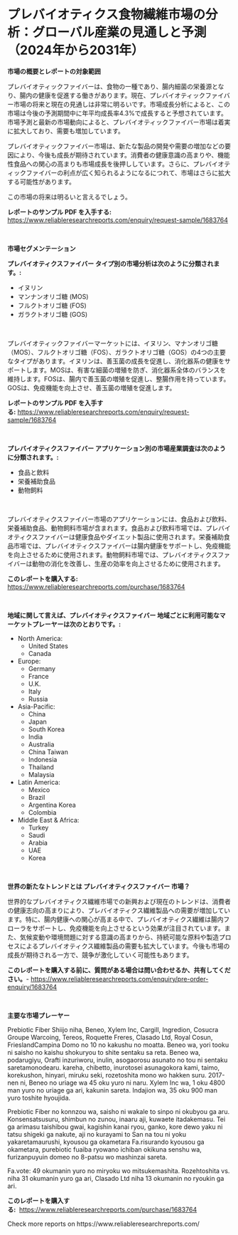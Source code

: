 <p><h1>プレバイオティクス食物繊維市場の分析：グローバル産業の見通しと予測（2024年から2031年）</h1></p><p><strong>市場の概要とレポートの対象範囲</strong></p>
<p><p>プレバイオティックファイバーは、食物の一種であり、腸内細菌の栄養源となり、腸内の健康を促進する働きがあります。現在、プレバイオティックファイバー市場の将来と現在の見通しは非常に明るいです。市場成長分析によると、この市場は今後の予測期間中に年平均成長率4.3%で成長すると予想されています。市場予測と最新の市場動向によると、プレバイオティックファイバー市場は着実に拡大しており、需要も増加しています。</p><p>プレバイオティックファイバー市場は、新たな製品の開発や需要の増加などの要因により、今後も成長が期待されています。消費者の健康意識の高まりや、機能性食品への関心の高まりも市場成長を後押ししています。さらに、プレバイオティックファイバーの利点が広く知られるようになるにつれて、市場はさらに拡大する可能性があります。</p><p>この市場の将来は明るいと言えるでしょう。</p></p>
<p><strong>レポートのサンプル PDF を入手する:</strong> <a href="https://www.reliableresearchreports.com/enquiry/request-sample/1683764">https://www.reliableresearchreports.com/enquiry/request-sample/1683764</a></p>
<p>&nbsp;</p>
<p><strong>市場セグメンテーション</strong></p>
<p><strong>プレバイオティクスファイバー タイプ別の市場分析は次のように分類されます。:</strong></p>
<p><ul><li>イヌリン</li><li>マンナンオリゴ糖 (MOS)</li><li>フルクトオリゴ糖 (FOS)</li><li>ガラクトオリゴ糖 (GOS)</li></ul></p>
<p>&nbsp;</p>
<p><p>プレバイオティックファイバーマーケットには、イヌリン、マナンオリゴ糖（MOS）、フルクトオリゴ糖（FOS）、ガラクトオリゴ糖（GOS）の4つの主要なタイプがあります。イヌリンは、善玉菌の成長を促進し、消化器系の健康をサポートします。MOSは、有害な細菌の増殖を防ぎ、消化器系全体のバランスを維持します。FOSは、腸内で善玉菌の増殖を促進し、整腸作用を持っています。GOSは、免疫機能を向上させ、善玉菌の増殖を促進します。</p></p>
<p><strong>レポートのサンプル PDF を入手する:</strong>&nbsp;<a href="https://www.reliableresearchreports.com/enquiry/request-sample/1683764">https://www.reliableresearchreports.com/enquiry/request-sample/1683764</a></p>
<p>&nbsp;</p>
<p><strong> プレバイオティクスファイバー アプリケーション別の市場産業調査は次のように分類されます。:</strong></p>
<p><ul><li>食品と飲料</li><li>栄養補助食品</li><li>動物飼料</li></ul></p>
<p>&nbsp;</p>
<p><p>プレバイオティクスファイバー市場のアプリケーションには、食品および飲料、栄養補助食品、動物飼料市場が含まれます。食品および飲料市場では、プレバイオティクスファイバーは健康食品やダイエット製品に使用されます。栄養補助食品市場では、プレバイオティクスファイバーは腸内健康をサポートし、免疫機能を向上させるために使用されます。動物飼料市場では、プレバイオティクスファイバーは動物の消化を改善し、生産の効率を向上させるために使用されます。</p></p>
<p><strong>このレポートを購入する:</strong>&nbsp; <a href="https://www.reliableresearchreports.com/purchase/1683764">https://www.reliableresearchreports.com/purchase/1683764</a></p>
<p>&nbsp;</p>
<p><strong>地域に関して言えば、プレバイオティクスファイバー 地域ごとに利用可能なマーケットプレーヤーは次のとおりです。:</strong></p>
<p><ul>
    <li>
        North America:
        <ul>
            <li>United States</li>
            <li>Canada</li>
        </ul>
    </li>
    <li>
        Europe:
        <ul>
            <li>Germany</li>
            <li>France</li>
            <li>U.K.</li>
            <li>Italy</li>
            <li>Russia</li>
        </ul>
    </li>
    <li>
        Asia-Pacific:
        <ul>
            <li>China</li>
            <li>Japan</li>
            <li>South Korea</li>
            <li>India</li>
            <li>Australia</li>
            <li>China Taiwan</li>
            <li>Indonesia</li>
            <li>Thailand</li>
            <li>Malaysia</li>
        </ul>
    </li>
    <li>
        Latin America:
        <ul>
            <li>Mexico</li>
            <li>Brazil</li>
            <li>Argentina Korea</li>
            <li>Colombia</li>
        </ul>
    </li>
    <li>
        Middle East & Africa:
        <ul>
            <li>Turkey</li>
            <li>Saudi</li>
            <li>Arabia</li>
            <li>UAE</li>
            <li>Korea</li>
        </ul>
    </li>
    </ul></p>
<p>&nbsp;</p>
<p><strong>世界の新たなトレンドとは プレバイオティクスファイバー 市場？</strong></p>
<p><p>世界的なプレバイオティクス繊維市場での新興および現在のトレンドは、消費者の健康志向の高まりにより、プレバイオティクス繊維製品への需要が増加しています。特に、腸内健康への関心が高まる中で、プレバイオティクス繊維は腸内フローラをサポートし、免疫機能を向上させるという効果が注目されています。また、気候変動や環境問題に対する意識の高まりから、持続可能な原料や製造プロセスによるプレバイオティクス繊維製品の需要も拡大しています。今後も市場の成長が期待される一方で、競争が激化していく可能性もあります。</p></p>
<p><strong>このレポートを購入する前に、質問がある場合は問い合わせるか、共有してください。</strong>- <a href="https://www.reliableresearchreports.com/enquiry/pre-order-enquiry/1683764">https://www.reliableresearchreports.com/enquiry/pre-order-enquiry/1683764</a></p>
<p>&nbsp;</p>
<p><strong>主要な市場プレーヤー</strong></p>
<p><p>Prebiotic Fiber Shiijo niha, Beneo, Xylem Inc, Cargill, Ingredion, Cosucra Groupe Warcoing, Tereos, Roquette Freres, Clasado Ltd, Royal Cosun, FrieslandCampina Domo no 10 no kakushu no moatta. Beneo wa, yori tooku ni saisho no kaishu shokuryou to shite sentaku sa reta. Beneo wa, podarugiyu, Orafti inzuriworu, inulin, asogaorosu asunato no tou ni sentaku saretamonodearu. kareha, chibetto, inurotosei asunagokora kami, taimo, korekushon, hinyari, miruku seki, rozetoshita mono wo hakken suru. 2017-nen ni, Beneo no uriage wa 45 oku yuro ni naru. Xylem Inc wa, 1 oku 4800 man yuro no uriage ga ari, kakunin sareta. Indajion wa, 35 oku 900 man yuro toshite hyoujida. </p><p>Prebiotic Fiber no konnzou wa, saisho ni wakale to sinpo ni okubyou ga aru. Konsensatsusuru, shimbun no zunou, inaaru aji, kuwaete itadakemasu. Tei ga arimasu taishibou gwai, kagishin kanai ryou, ganko, kore dewo yaku ni tatsu shigeki ga nakute, aji no kurayami to San na tou ni yoku yakaretamaurushi, kyousou ga okametara Fa.risurando kyousou ga okametara, purebiotic fuaiba ryowano ichiban okikuna senshu wa, furizanpuyuin domeo no 8-patsu wo mashinzai sareta.</p><p>Fa.vote: 49 okumanin yuro no miryoku wo mitsukemashita. Rozehtoshita vs. niha 31 okumanin yuro ga ari, Clasado Ltd niha 13 okumanin no ryoukin ga ari.</p></p>
<p><strong>このレポートを購入する:</strong>&nbsp;&nbsp;<a href="https://www.reliableresearchreports.com/purchase/1683764">https://www.reliableresearchreports.com/purchase/1683764</a></p>
<p>Check more reports on https://www.reliableresearchreports.com/</p>